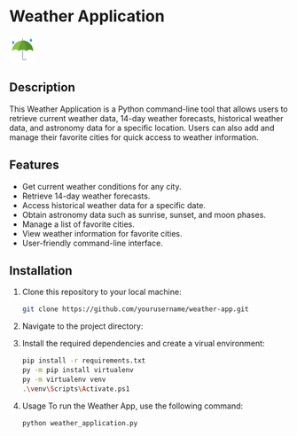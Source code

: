 # Weather Application

![Weather App](logo.png)

## Description

This Weather Application is a Python command-line tool that allows users to retrieve current weather data, 14-day weather forecasts, historical weather data, and astronomy data for a specific location. Users can also add and manage their favorite cities for quick access to weather information.

## Features

- Get current weather conditions for any city.
- Retrieve 14-day weather forecasts.
- Access historical weather data for a specific date.
- Obtain astronomy data such as sunrise, sunset, and moon phases.
- Manage a list of favorite cities.
- View weather information for favorite cities.
- User-friendly command-line interface.

## Installation

1. Clone this repository to your local machine:

   ```bash
   git clone https://github.com/yourusername/weather-app.git

2. Navigate to the project directory:
   
3. Install the required dependencies and create a virual environment:

     ```bash
     pip install -r requirements.txt
     py -m pip install virtualenv
     py -m virtualenv venv
     .\venv\Scripts\Activate.ps1
     ```
4. Usage
   To run the Weather App, use the following command:
   ```bash
   python weather_application.py
